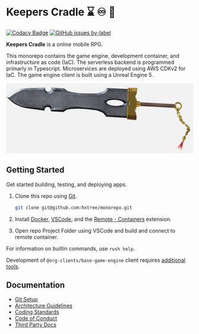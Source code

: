 # Keepers Cradle :hourglass: :infinity: :white_heart:

[![Codacy Badge](https://app.codacy.com/project/badge/Grade/8024531285164025aef972fcb059ea74)](https://www.codacy.com/gh/hxtree/keepers-cradle/dashboard?utm_source=github.com&utm_medium=referral&utm_content=hxtree/monorepo&utm_campaign=Badge_Grade)
[![GitHub issues by-label](https://img.shields.io/github/issues/hxtree/monorepo/help%20wanted.svg)](https://github.com/hxtree/monorepo/issues)

**Keepers Cradle** is a online mobile RPG.

This monorepo contains the game engine, development container, and infrastructure as code (IaC).
The serverless backend is programmed primarly in Typescript.
Microservices are deployed using AWS CDKv2 for IaC.
The game engine client is built using a Unreal Engine 5.

![Base Game Client](/docs/assets/images/shield-sword.png)

## Getting Started

Get started building, testing, and deploying apps.

1. Clone this repo using [Git](https://git-scm.com/downloads).

   ```bash
   git clone git@github.com:hxtree/monorepo.git
   ```

2. Install [Docker](https://docs.docker.com/get-docker/),
   [VSCode](https://code.visualstudio.com/), and the
   [Remote - Containers](https://code.visualstudio.com/docs/remote/containers-tutorial)
   extension.

3. Open repo Project Folder using VSCode and build and connect to remote
   container.

For information on builtin commands, use `rush help`.

Development of `@org-clients/base-game-engine` client requires
[additional tools](clients/base-game-engine/README.md).

## Documentation

- [Git Setup](docs/git-setup.md)
- [Architecture Guidelines](docs/architecture-guidelines.md)
- [Coding Standards](docs/CODING_STANDARDS.md)
- [Code of Conduct](docs/CODE_OF_CONDUCT.md)
- [Third Party Docs](docs/third-party-docs.md)
